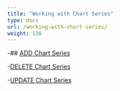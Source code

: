 ```yaml
---
title: "Working with Chart Series"
type: docs
url: /working-with-chart-series/
weight: 130
---
```

-## [ADD Chart Series](/slides/add-chart-series/)

-[DELETE Chart Series](/slides/delete-chart-series/)

-[UPDATE Chart Series](/slides/update-chart-series/)

